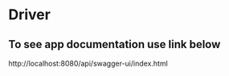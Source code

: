 # Driver

## To see app documentation use link below

http://localhost:8080/api/swagger-ui/index.html